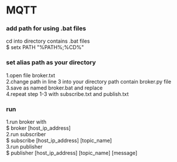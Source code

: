 # MQTT  
  
### add path for using .bat files  
  cd into directory contains .bat files  
  $ setx PATH "%PATH%;%CD%"  
  
### set alias path as your directory  
1.open file broker.txt  
2.change path in line 3 into your directory path contain broker.py file  
3.save as named broker.bat and replace  
4.repeat step 1-3 with subscribe.txt and publish.txt  
  
### run  
1.run broker with  
  $ broker [host_ip_address]  
2.run subscriber  
  $ subscribe [host_ip_address] [topic_name]  
3.run publisher  
  $ publisher [host_ip_address] [topic_name] [message]  
